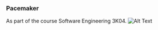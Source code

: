 ### Pacemaker 
As part of the course Software Engineering 3K04.
![Alt Text](GIFs/Blinking_Board.gif)

